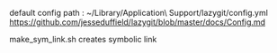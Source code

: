 default config path : ~/Library/Application\ Support/lazygit/config.yml
https://github.com/jesseduffield/lazygit/blob/master/docs/Config.md

make_sym_link.sh creates symbolic link
